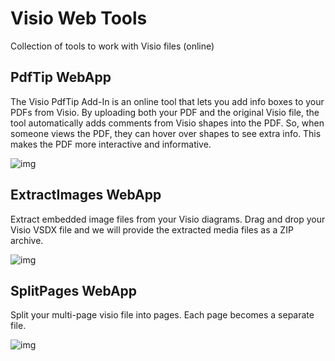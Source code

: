 
# Visio Web Tools

Collection of tools to work with Visio files (online)

## PdfTip WebApp

The Visio PdfTip Add-In is an online tool that lets you add info boxes to your PDFs from Visio. By uploading both your PDF and the original Visio file, the tool automatically adds comments from Visio shapes into the PDF. So, when someone views the PDF, they can hover over shapes to see extra info. This makes the PDF more interactive and informative.

![img](https://webtools.unmanagedvisio.com/pdftip-flow.svg)

## ExtractImages WebApp

Extract embedded image files from your Visio diagrams.
Drag and drop your Visio VSDX file and we will provide the extracted media files as a ZIP archive.

![img](https://webtools.unmanagedvisio.com/extract-images-flow.svg)

## SplitPages WebApp

Split your multi-page visio file into pages. Each page becomes a separate file.

![img](https://webtools.unmanagedvisio.com/splitpages-flow.svg)
